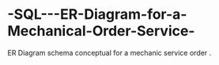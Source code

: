# -SQL---ER-Diagram-for-a-Mechanical-Order-Service-
ER Diagram schema  conceptual  for a  mechanic service order .
